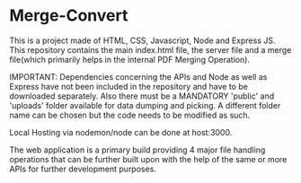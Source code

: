 # Merge-Convert
This is a project made of HTML, CSS, Javascript, Node and Express JS. This repository contains the main index.html file, the server file and a merge file(which primarily 
helps in the internal PDF Merging Operation).

IMPORTANT:
Dependencies concerning the APIs and Node as well as Express have not been included in the repository and have to be downloaded separately.
Also there must be a MANDATORY 'public' and 'uploads' folder available for data dumping and picking. A different folder name can be chosen but the code needs to be modified
as such.

Local Hosting via nodemon/node can be done at host:3000.

The web application is a primary build providing 4 major file handling operations that can be further built upon with the help of the same or more APIs for further
development purposes.
